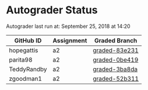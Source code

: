 # Autograder Status
Autograder last run at: September 25, 2018 at 14:20

| GitHub ID | Assignment | Graded Branch |
|-----------|------------|---------------|
| hopegattis | a2 | [graded-83e231](https://github.com/Fall2018COMP401-001/a2-hopegattis/tree/graded-83e231) | 
| parita98 | a2 | [graded-0be419](https://github.com/Fall2018COMP401-001/a2-parita98/tree/graded-0be419) | 
| TeddyRandby | a2 | [graded-3ba8da](https://github.com/Fall2018COMP401-001/a2-TeddyRandby/tree/graded-3ba8da) | 
| zgoodman1 | a2 | [graded-52b311](https://github.com/Fall2018COMP401-001/a2-zgoodman1/tree/graded-52b311) | 
